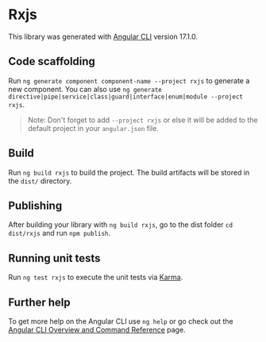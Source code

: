 # Rxjs

This library was generated with [Angular CLI](https://github.com/angular/angular-cli) version 17.1.0.

## Code scaffolding

Run `ng generate component component-name --project rxjs` to generate a new component. You can also use `ng generate directive|pipe|service|class|guard|interface|enum|module --project rxjs`.

> Note: Don't forget to add `--project rxjs` or else it will be added to the default project in your `angular.json` file.

## Build

Run `ng build rxjs` to build the project. The build artifacts will be stored in the `dist/` directory.

## Publishing

After building your library with `ng build rxjs`, go to the dist folder `cd dist/rxjs` and run `npm publish`.

## Running unit tests

Run `ng test rxjs` to execute the unit tests via [Karma](https://karma-runner.github.io).

## Further help

To get more help on the Angular CLI use `ng help` or go check out the [Angular CLI Overview and Command Reference](https://angular.io/cli) page.
